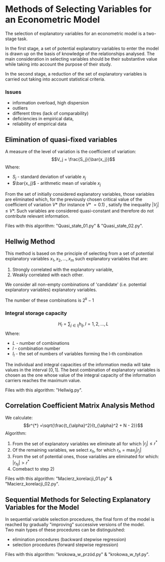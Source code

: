 # Methods of Selecting Variables for an Econometric Model
The selection of explanatory variables for an econometric model is a two-stage task.   

In the first stage, a set of potential explanatory variables to enter the model is drawn up on the basis of knowledge of the relationships analysed. 
The main consideration in selecting variables should be their substantive value while taking into account the purpose of their study.  

In the second stage, a reduction of the set of explanatory variables is carried out taking into account statistical criteria.

### Issues  
- information overload, high dispersion
- outliers
- different titres (lack of comparability)
- deficiencies in empirical data, 
- reliability of empirical data


## Elimination of quasi-fixed variables

A measure of the level of variation is the coefficient of variation:
$$V_j = \frac{S_j}{\bar{x_j}}$$
Where:
- $S_j$ - standard deviation of variable $x_j$
- $\bar{x_j}$ - arithmetic mean of variable $x_j$

From the set of initially considered explanatory variables, those variables are eliminated which, for the previously chosen critical value of the coefficient of variation $V$* (for instance $V$* $= 0.1$) , satisfy the inequality $|V_j| \leq V$*. 
Such variables are considered quasi-constant and therefore do not contribute relevant information.

Files with this algorithm: "Quasi_stałe_01.py" & "Quasi_stałe_02.py".

## Hellwig Method
This method is based on the principle of selecting from a set of potential explanatory variables $x_1, x_2,..., x_m$ such explanatory variables that are:
1) Strongly correlated with the explanatory variable,
2) Weakly correlated with each other.

We consider all non-empty combinations of 'candidate' (i.e. potential explanatory variables) explanatory variables.

The number of these combinations is $2^k - 1$

### Integral storage capacity
$$H_l = \sum_{j \in I_l}h_{lj}, l = 1, 2, ..., L$$
Where:
- $L$ - number of combinations
- $l$ - combination number
- $I_l$ - the set of numbers of variables forming the l-th combination


The individual and integral capacities of the information media will take values in the interval $[0,1]$. 
The best combination of explanatory variables is chosen as the one whose value of the integral capacity of the information carriers reaches the maximum value.

Files with this algorithm: "Hellwig.py".

## Correlation Coefficient Matrix Analysis Method

We calculate:
$$r^{*} =\sqrt{\frac{t_{\alpha}^2}{t_{\alpha}^2 + N - 2}}$$
Algorithm:
1) From the set of explanatory variables we eliminate all for which $|r_j| \leq r^{*}$
2) Of the remaining variables, we select $x_h$, for which $r_h = \max_{j}|r_j|$
3) From the set of potential ones, those variables are eliminated for which: $|r_{hj}| > r^{*}$
4) Comebact to step 2)

Files with this algorithm: "Macierz_korelacji_01.py" & "Macierz_korelacji_02.py".

## Sequential Methods for Selecting Explanatory Variables for the Model

In sequential variable selection procedures, the final form of the model is reached by gradually "improving" successive versions of the model.  
Two main types of these procedures can be distinguished:  
- elimination procedures (backward stepwise regression)
- selection procedures (forward stepwise regression)
  
Files with this algorithm: "krokowa_w_przód.py" & "krokowa_w_tył.py".
